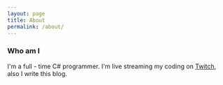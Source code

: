 ```yaml
---
layout: page
title: About
permalink: /about/
---
```


### Who am I

I'm a full - time C# programmer. I'm live streaming my coding on [Twitch](http://twitch.tv/crazypizzadorf), also I write this blog. 


